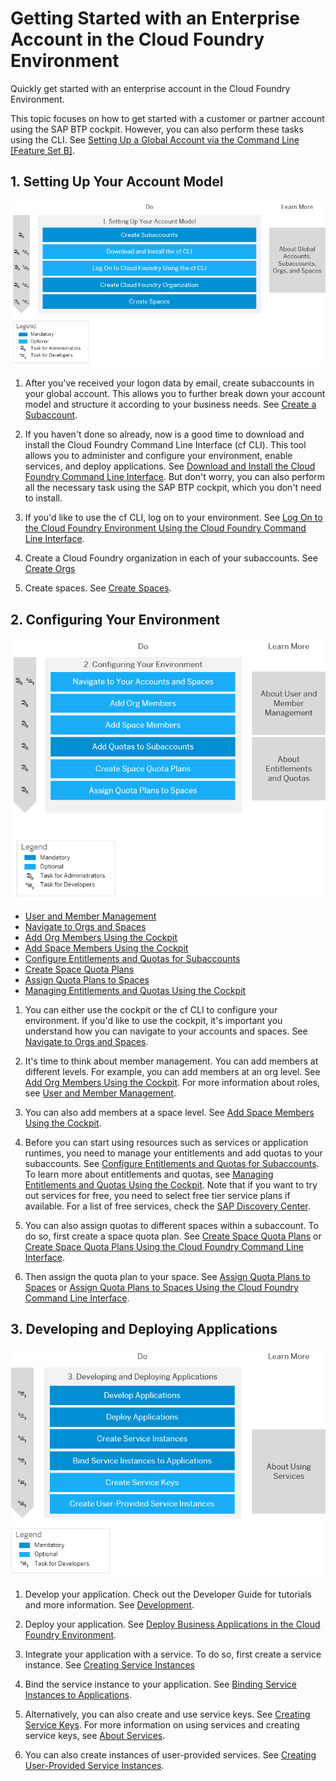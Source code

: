 <!-- loio56440ab2380041e092c29baf2893ef97 -->

# Getting Started with an Enterprise Account in the Cloud Foundry Environment

Quickly get started with an enterprise account in the Cloud Foundry Environment.

This topic focuses on how to get started with a customer or partner account using the SAP BTP cockpit. However, you can also perform these tasks using the CLI. See [Setting Up a Global Account via the Command Line \[Feature Set B\]](setting-up-a-global-account-via-the-command-line-feature-set-b-accd5b2.md).



<a name="loio56440ab2380041e092c29baf2893ef97__section_sjn_c1q_ybb"/>

## 1. Setting Up Your Account Model

![](images/Image_Map_NoTrial_2-Setting_Up_Your_Account_Model_94bc372.png)

1.  After you've received your logon data by email, create subaccounts in your global account. This allows you to further break down your account model and structure it according to your business needs. See [Create a Subaccount](../50-administration-and-ops/create-a-subaccount-05280a1.md).

2.  If you haven't done so already, now is a good time to download and install the Cloud Foundry Command Line Interface \(cf CLI\). This tool allows you to administer and configure your environment, enable services, and deploy applications. See [Download and Install the Cloud Foundry Command Line Interface](../50-administration-and-ops/download-and-install-the-cloud-foundry-command-line-interface-4ef907a.md). But don't worry, you can also perform all the necessary task using the SAP BTP cockpit, which you don't need to install.
3.  If you'd like to use the cf CLI, log on to your environment. See [Log On to the Cloud Foundry Environment Using the Cloud Foundry Command Line Interface](../50-administration-and-ops/log-on-to-the-cloud-foundry-environment-using-the-cloud-foundry-command-line-interface-7a37d66.md).
4.  Create a Cloud Foundry organization in each of your subaccounts. See [Create Orgs](../50-administration-and-ops/create-orgs-a9b1f54.md)
5.  Create spaces. See [Create Spaces](../50-administration-and-ops/create-spaces-2f6ed22.md).



<a name="loio56440ab2380041e092c29baf2893ef97__section_qr5_wwk_wbb"/>

## 2. Configuring Your Environment

![](images/Image_Map_NoTrial_3-Configuring_Your_Account_Environment_20bf413.png)

-   [User and Member Management](../10-concepts/user-and-member-management-cc1c676.md)
-   [Navigate to Orgs and Spaces](../50-administration-and-ops/navigate-to-orgs-and-spaces-5bf8735.md)
-   [Add Org Members Using the Cockpit](../50-administration-and-ops/add-org-members-using-the-cockpit-a4eeaf1.md)
-   [Add Space Members Using the Cockpit](../50-administration-and-ops/add-space-members-using-the-cockpit-81d0b4d.md)
-   [Configure Entitlements and Quotas for Subaccounts](../50-administration-and-ops/configure-entitlements-and-quotas-for-subaccounts-5ba357b.md)
-   [Create Space Quota Plans](../50-administration-and-ops/create-space-quota-plans-b13c4a2.md)
-   [Assign Quota Plans to Spaces](../50-administration-and-ops/assign-quota-plans-to-spaces-13028c4.md)
-   [Managing Entitlements and Quotas Using the Cockpit](../50-administration-and-ops/managing-entitlements-and-quotas-using-the-cockpit-c824874.md)

1.  You can either use the cockpit or the cf CLI to configure your environment. If you'd like to use the cockpit, it's important you understand how you can navigate to your accounts and spaces. See [Navigate to Orgs and Spaces](../50-administration-and-ops/navigate-to-orgs-and-spaces-5bf8735.md).

2.  It's time to think about member management. You can add members at different levels. For example, you can add members at an org level. See [Add Org Members Using the Cockpit](../50-administration-and-ops/add-org-members-using-the-cockpit-a4eeaf1.md). For more information about roles, see [User and Member Management](../10-concepts/user-and-member-management-cc1c676.md).

3.  You can also add members at a space level. See [Add Space Members Using the Cockpit](../50-administration-and-ops/add-space-members-using-the-cockpit-81d0b4d.md).

4.  Before you can start using resources such as services or application runtimes, you need to manage your entitlements and add quotas to your subaccounts. See [Configure Entitlements and Quotas for Subaccounts](../50-administration-and-ops/configure-entitlements-and-quotas-for-subaccounts-5ba357b.md). To learn more about entitlements and quotas, see [Managing Entitlements and Quotas Using the Cockpit](../50-administration-and-ops/managing-entitlements-and-quotas-using-the-cockpit-c824874.md). Note that if you want to try out services for free, you need to select free tier service plans if available. For a list of free services, check the [SAP Discovery Center](https://discovery-center.cloud.sap/viewServices/?category=freetierservices&provider=all&regions=all).
5.  You can also assign quotas to different spaces within a subaccount. To do so, first create a space quota plan. See [Create Space Quota Plans](../50-administration-and-ops/create-space-quota-plans-b13c4a2.md) or [Create Space Quota Plans Using the Cloud Foundry Command Line Interface](../50-administration-and-ops/create-space-quota-plans-using-the-cloud-foundry-command-line-interface-504fde9.md).
6.  Then assign the quota plan to your space. See [Assign Quota Plans to Spaces](../50-administration-and-ops/assign-quota-plans-to-spaces-13028c4.md) or [Assign Quota Plans to Spaces Using the Cloud Foundry Command Line Interface](../50-administration-and-ops/assign-quota-plans-to-spaces-using-the-cloud-foundry-command-line-interface-d1e4203.md).



<a name="loio56440ab2380041e092c29baf2893ef97__section_w1d_txk_wbb"/>

## 3. Developing and Deploying Applications

![](images/Image_Map_NoTrial_4-Developing_and_Deploying_Applications_Using_Services_049175a.png)

1.  Develop your application. Check out the Developer Guide for tutorials and more information. See [Development](../30-development/development-c2fec62.md).

2.  Deploy your application. See [Deploy Business Applications in the Cloud Foundry Environment](../30-development/deploy-business-applications-in-the-cloud-foundry-environment-4946ea5.md).
3.  Integrate your application with a service. To do so, first create a service instance. See [Creating Service Instances](../30-development/creating-service-instances-8221b74.md)

4.  Bind the service instance to your application. See [Binding Service Instances to Applications](../30-development/binding-service-instances-to-applications-e98280a.md).
5.  Alternatively, you can also create and use service keys. See [Creating Service Keys](../30-development/creating-service-keys-4514a14.md). For more information on using services and creating service keys, see [About Services](../30-development/about-services-d1d0fc8.md).
6.  You can also create instances of user-provided services. See [Creating User-Provided Service Instances](../30-development/creating-user-provided-service-instances-a44355e.md).


